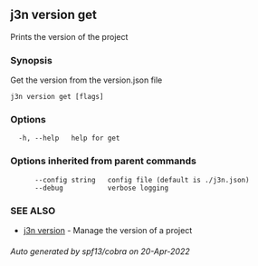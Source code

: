 ## j3n version get

Prints the version of the project

### Synopsis

Get the version from the version.json file

```
j3n version get [flags]
```

### Options

```
  -h, --help   help for get
```

### Options inherited from parent commands

```
      --config string   config file (default is ./j3n.json)
      --debug           verbose logging
```

### SEE ALSO

* [j3n version](j3n_version.md)     - Manage the version of a project

###### Auto generated by spf13/cobra on 20-Apr-2022
